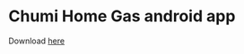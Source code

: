 # Chumi Home Gas android app

Download [here](https://play.google.com/store/apps/details?id=shukri.chunkingz.eat_it2)
